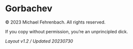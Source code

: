 # Gorbachev

© 2023 Michael Fehrenbach. All rights reserved.

If you copy without permission, you’re an unprincipled dick.

*Layout v1.2 / Updated 20230730*
